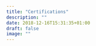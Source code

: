 ```yaml
---
title: "Certifications"
description: ""
date: 2018-12-16T15:31:35+01:00
draft: false
image: ""
---
```



